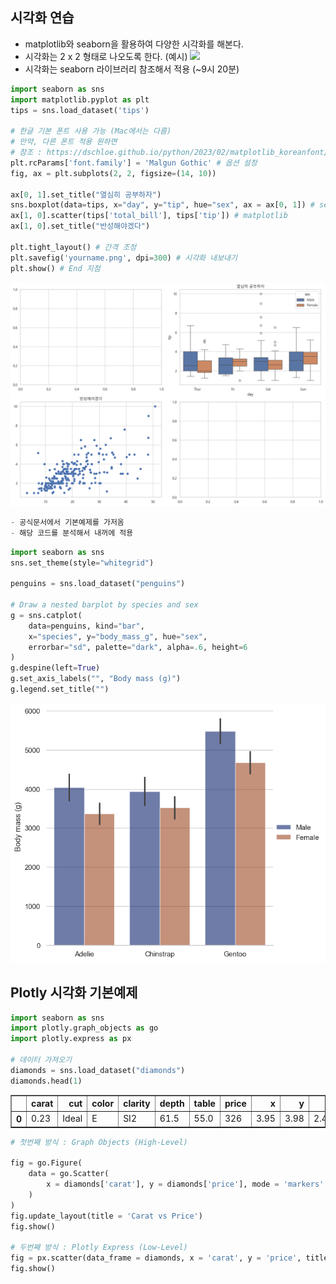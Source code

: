 ## 시각화 연습
- matplotlib와 seaborn을 활용하여 다양한 시각화를 해본다.
- 시각화는 2 x 2 형태로 나오도록 한다. (예시)
![](tips_visualization.png)
- 시각화는 seaborn 라이브러리 참조해서 적용 (~9시 20분)


```python
import seaborn as sns
import matplotlib.pyplot as plt
tips = sns.load_dataset('tips')

# 한글 기본 폰트 사용 가능 (Mac에서는 다름)
# 만약, 다른 폰트 적용 원하면 
# 참조 : https://dschloe.github.io/python/2023/02/matplotlib_koreanfont/
plt.rcParams['font.family'] = 'Malgun Gothic' # 옵션 설정
fig, ax = plt.subplots(2, 2, figsize=(14, 10))

ax[0, 1].set_title("열심히 공부하자")
sns.boxplot(data=tips, x="day", y="tip", hue="sex", ax = ax[0, 1]) # seaborn
ax[1, 0].scatter(tips['total_bill'], tips['tip']) # matplotlib
ax[1, 0].set_title("반성해야겠다")

plt.tight_layout() # 간격 조정
plt.savefig('yourname.png', dpi=300) # 시각화 내보내기
plt.show() # End 지점
```


    
<p align="center">
 <img src = "../assets/images/20240704_1_0.png">
</p>
    



```python
- 공식문서에서 기본예제를 가저옴
- 해당 코드를 분석해서 내꺼에 적용
```


```python
import seaborn as sns
sns.set_theme(style="whitegrid")

penguins = sns.load_dataset("penguins")

# Draw a nested barplot by species and sex
g = sns.catplot(
    data=penguins, kind="bar",
    x="species", y="body_mass_g", hue="sex",
    errorbar="sd", palette="dark", alpha=.6, height=6
)
g.despine(left=True)
g.set_axis_labels("", "Body mass (g)")
g.legend.set_title("")
```


    
<p align="center">
 <img src = "../assets/images/20240704_3_0.png">
</p>
    


## Plotly 시각화 기본예제


```python
import seaborn as sns 
import plotly.graph_objects as go 
import plotly.express as px

# 데이터 가져오기 
diamonds = sns.load_dataset("diamonds")
diamonds.head(1)
```




<div>
<style scoped>
    .dataframe tbody tr th:only-of-type {
        vertical-align: middle;
    }

    .dataframe tbody tr th {
        vertical-align: top;
    }

    .dataframe thead th {
        text-align: right;
    }
</style>
<table border="1" class="dataframe">
  <thead>
    <tr style="text-align: right;">
      <th></th>
      <th>carat</th>
      <th>cut</th>
      <th>color</th>
      <th>clarity</th>
      <th>depth</th>
      <th>table</th>
      <th>price</th>
      <th>x</th>
      <th>y</th>
      <th>z</th>
    </tr>
  </thead>
  <tbody>
    <tr>
      <th>0</th>
      <td>0.23</td>
      <td>Ideal</td>
      <td>E</td>
      <td>SI2</td>
      <td>61.5</td>
      <td>55.0</td>
      <td>326</td>
      <td>3.95</td>
      <td>3.98</td>
      <td>2.43</td>
    </tr>
  </tbody>
</table>
</div>




```python
# 첫번째 방식 : Graph Objects (High-Level)

fig = go.Figure(
    data = go.Scatter(
        x = diamonds['carat'], y = diamonds['price'], mode = 'markers'
    )
)
fig.update_layout(title = 'Carat vs Price')
fig.show()

# 두번째 방식 : Plotly Express (Low-Level)
fig = px.scatter(data_frame = diamonds, x = 'carat', y = 'price', title = 'Carat vs Price') #seaborn과 문법이 비슷하다
fig.show()



